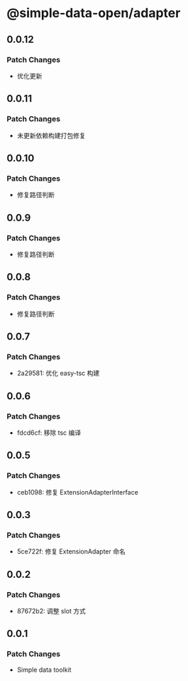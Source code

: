 # @simple-data-open/adapter

## 0.0.12

### Patch Changes

- 优化更新

## 0.0.11

### Patch Changes

- 未更新依赖构建打包修复

## 0.0.10

### Patch Changes

- 修复路径判断

## 0.0.9

### Patch Changes

- 修复路径判断

## 0.0.8

### Patch Changes

- 修复路径判断

## 0.0.7

### Patch Changes

- 2a29581: 优化 easy-tsc 构建

## 0.0.6

### Patch Changes

- fdcd6cf: 移除 tsc 编译

## 0.0.5

### Patch Changes

- ceb1098: 修复 ExtensionAdapterInterface

## 0.0.3

### Patch Changes

- 5ce722f: 修复 ExtensionAdapter 命名

## 0.0.2

### Patch Changes

- 87672b2: 调整 slot 方式

## 0.0.1

### Patch Changes

- Simple data toolkit
